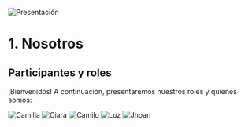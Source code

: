 ![Presentación]([https://github.com/Kato7w7/Fundamento-Grupo_5/blob/main/FdD/Imagenes/1_Sobre_nosotros/Presentación.jpg](https://github.com/SebastianSilvaSC/Fundamento-Grupo_5/blob/main/Proyecto/Imagenes/A_Presentación.jpg))

# 1. Nosotros
## Participantes y roles
¡Bienvenidos! A continuación, presentaremos nuestros roles y quienes somos:


![Camilla](https://github.com/SebastianSilvaSC/Fundamento-Grupo_5/blob/main/Proyecto/Imagenes/A_camilla.jpg)
![Ciara](https://github.com/SebastianSilvaSC/Fundamento-Grupo_5/blob/main/Proyecto/Imagenes/A_Ciara.jpg)
![Camilo](https://github.com/SebastianSilvaSC/Fundamento-Grupo_5/blob/main/Proyecto/Imagenes/A_Camilo.jpg)
![Luz](https://github.com/SebastianSilvaSC/Fundamento-Grupo_5/blob/main/Proyecto/Imagenes/A_luz.jpg)
![Jhoan](https://github.com/SebastianSilvaSC/Fundamento-Grupo_5/blob/main/Proyecto/Imagenes/A_Jhoan.jpg)

